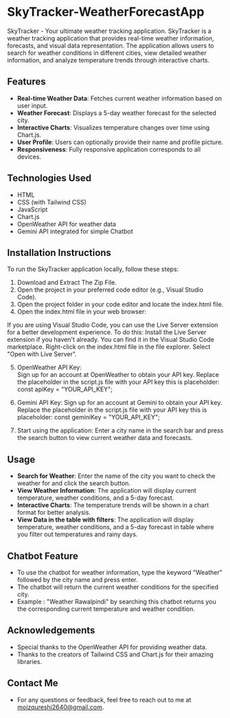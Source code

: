 # SkyTracker-WeatherForecastApp
SkyTracker - Your ultimate weather tracking application.
SkyTracker is a weather tracking application that provides real-time weather information, forecasts, and visual data representation. The application allows users to search for weather conditions in different cities, view detailed weather information, and analyze temperature trends through interactive charts.

## Features

- **Real-time Weather Data**: Fetches current weather information based on user input.
- **Weather Forecast**: Displays a 5-day weather forecast for the selected city.
- **Interactive Charts**: Visualizes temperature changes over time using Chart.js.
- **User Profile**: Users can optionally provide their name and profile picture.
- **Responsiveness**: Fully responsive application corresponds to all devices.

## Technologies Used

- HTML
- CSS (with Tailwind CSS)
- JavaScript
- Chart.js
- OpenWeather API for weather data
- Gemini API integrated for simple Chatbot


## Installation Instructions

To run the SkyTracker application locally, follow these steps:

1) Download and Extract The Zip File.
2) Open the project in your preferred code editor (e.g., Visual Studio Code).
3) Open the project folder in your code editor and locate the index.html file.
4) Open the index.html file in your web browser:

  If you are using Visual Studio Code, you can use the Live Server extension for a better development experience. To do this:
  Install the Live Server extension if you haven't already. You can find it in the Visual Studio Code marketplace.
  Right-click on the index.html file in the file explorer.
  Select "Open with Live Server".

5) OpenWeather API Key:    
            Sign up for an account at OpenWeather to obtain your API key.
            Replace the placeholder in the script.js file with your API key
            this is placeholder: const apiKey = "YOUR_API_KEY";

6) Gemini API Key:
            Sign up for an account at Gemini to obtain your API key.
            Replace the placeholder in the script.js file with your API key
            this is placeholder: const geminiKey = "YOUR_API_KEY";

7) Start using the application:
                                Enter a city name in the search bar and press the search button to view current weather data and forecasts.


## Usage

- **Search for Weather**: Enter the name of the city you want to check the weather for and click the search button.
- **View Weather Information**: The application will display current temperature, weather conditions, and a 5-day forecast.
- **Interactive Charts**: The temperature trends will be shown in a chart format for better analysis.
- **View Data in the table with filters**: The application will display  temperature, weather conditions, and a 5-day forecast in table where you filter out temperatures and rainy days.


## Chatbot Feature

- To use the chatbot for weather information, type the keyword "Weather" followed by the city name and press enter.
- The chatbot will return the current weather conditions for the specified city.
- Example : "Weather Rawalpindi" by searching this chatbot returns you the corresponding current temperature and weather condition.


## Acknowledgements

- Special thanks to the OpenWeather API for providing weather data.
- Thanks to the creators of Tailwind CSS and Chart.js for their amazing libraries.


## Contact Me

- For any questions or feedback, feel free to reach out to me at moizqureshi2640@gmail.com. 







